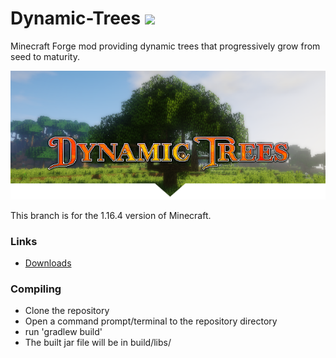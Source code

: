 # Dynamic-Trees [![](http://cf.way2muchnoise.eu/full_dynamictrees_downloads.svg)](https://minecraft.curseforge.com/projects/dynamictrees/)

Minecraft Forge mod providing dynamic trees that progressively grow from seed to maturity.

![Logo](./header.png)

This branch is for the 1.16.4 version of Minecraft.

### Links
- [Downloads](https://minecraft.curseforge.com/projects/dynamictrees/files)

### Compiling
* Clone the repository
* Open a command prompt/terminal to the repository directory
* run 'gradlew build'
* The built jar file will be in build/libs/
